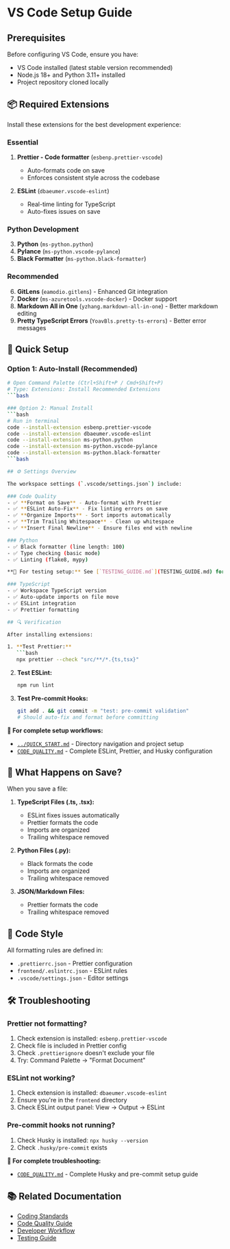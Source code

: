 # VS Code Setup Guide

## Prerequisites

Before configuring VS Code, ensure you have:
- VS Code installed (latest stable version recommended)
- Node.js 18+ and Python 3.11+ installed
- Project repository cloned locally

## 📦 Required Extensions

Install these extensions for the best development experience:

### Essential
1. **Prettier - Code formatter** (`esbenp.prettier-vscode`)
   - Auto-formats code on save
   - Enforces consistent style across the codebase

2. **ESLint** (`dbaeumer.vscode-eslint`)
   - Real-time linting for TypeScript
   - Auto-fixes issues on save

### Python Development
3. **Python** (`ms-python.python`)
4. **Pylance** (`ms-python.vscode-pylance`)
5. **Black Formatter** (`ms-python.black-formatter`)

### Recommended
6. **GitLens** (`eamodio.gitlens`) - Enhanced Git integration
7. **Docker** (`ms-azuretools.vscode-docker`) - Docker support
8. **Markdown All in One** (`yzhang.markdown-all-in-one`) - Better markdown editing
9. **Pretty TypeScript Errors** (`YoavBls.pretty-ts-errors`) - Better error messages

## 🚀 Quick Setup

### Option 1: Auto-Install (Recommended)
```bash
# Open Command Palette (Ctrl+Shift+P / Cmd+Shift+P)
# Type: Extensions: Install Recommended Extensions
```bash

### Option 2: Manual Install
```bash
# Run in terminal
code --install-extension esbenp.prettier-vscode
code --install-extension dbaeumer.vscode-eslint
code --install-extension ms-python.python
code --install-extension ms-python.vscode-pylance
code --install-extension ms-python.black-formatter
```bash

## ⚙️ Settings Overview

The workspace settings (`.vscode/settings.json`) include:

### Code Quality
- ✅ **Format on Save** - Auto-format with Prettier
- ✅ **ESLint Auto-Fix** - Fix linting errors on save
- ✅ **Organize Imports** - Sort imports automatically
- ✅ **Trim Trailing Whitespace** - Clean up whitespace
- ✅ **Insert Final Newline** - Ensure files end with newline

### Python
- ✅ Black formatter (line length: 100)
- ✅ Type checking (basic mode)
- ✅ Linting (flake8, mypy)

**📖 For testing setup:** See [`TESTING_GUIDE.md`](TESTING_GUIDE.md) for comprehensive testing configuration

### TypeScript
- ✅ Workspace TypeScript version
- ✅ Auto-update imports on file move
- ✅ ESLint integration
- ✅ Prettier formatting

## 🔍 Verification

After installing extensions:

1. **Test Prettier:**
   ```bash
   npx prettier --check "src/**/*.{ts,tsx}"
   ```

2. **Test ESLint:**
   ```bash
   npm run lint
   ```

3. **Test Pre-commit Hooks:**
   ```bash
   git add . && git commit -m "test: pre-commit validation"
   # Should auto-fix and format before committing
   ```

**📖 For complete setup workflows:**
- [`../QUICK_START.md`](../QUICK_START.md) - Directory navigation and project setup
- [`CODE_QUALITY.md`](CODE_QUALITY.md) - Complete ESLint, Prettier, and Husky configuration

## 🎯 What Happens on Save?

When you save a file:

1. **TypeScript Files (.ts, .tsx):**
   - ESLint fixes issues automatically
   - Prettier formats the code
   - Imports are organized
   - Trailing whitespace removed

2. **Python Files (.py):**
   - Black formats the code
   - Imports are organized
   - Trailing whitespace removed

3. **JSON/Markdown Files:**
   - Prettier formats the code
   - Trailing whitespace removed

## 🎨 Code Style

All formatting rules are defined in:
- `.prettierrc.json` - Prettier configuration
- `frontend/.eslintrc.json` - ESLint rules
- `.vscode/settings.json` - Editor settings

## 🛠️ Troubleshooting

### Prettier not formatting?
1. Check extension is installed: `esbenp.prettier-vscode`
2. Check file is included in Prettier config
3. Check `.prettierignore` doesn't exclude your file
4. Try: Command Palette → "Format Document"

### ESLint not working?
1. Check extension is installed: `dbaeumer.vscode-eslint`
2. Ensure you're in the `frontend` directory
3. Check ESLint output panel: View → Output → ESLint

### Pre-commit hooks not running?
1. Check Husky is installed: `npx husky --version`
2. Check `.husky/pre-commit` exists

**📖 For complete troubleshooting:**
- [`CODE_QUALITY.md`](CODE_QUALITY.md) - Complete Husky and pre-commit setup guide

## 📚 Related Documentation

- [Coding Standards](./CODING_STANDARDS.md)
- [Code Quality Guide](./CODE_QUALITY.md)
- [Developer Workflow](./DEVELOPER_WORKFLOW.md)
- [Testing Guide](./TESTING_GUIDE.md)
